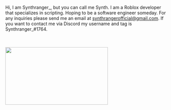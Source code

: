 Hi, I am Synthranger_, but you can call me Synth. I am a Roblox developer that specializes in scripting. Hoping to be a software engineer someday.
For any inquiries please send me an email at synthrangerofficial@gmail.com. If you want to contact me via Discord my username and tag is Synthranger_#1764. 

<br> <br>
<img src="https://user-images.githubusercontent.com/86300361/174540142-9ff67419-0eff-477e-8cbc-c8c3df2d45f0.gif" height="180" width="320">
